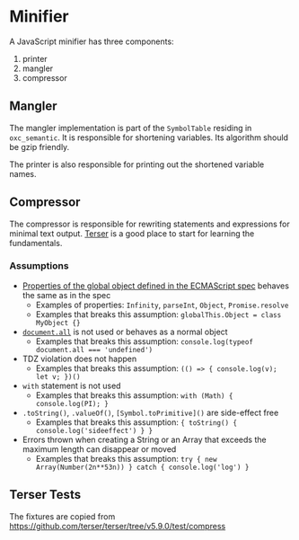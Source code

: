 # Minifier

A JavaScript minifier has three components:

1. printer
2. mangler
3. compressor

## Mangler

The mangler implementation is part of the `SymbolTable` residing in `oxc_semantic`.
It is responsible for shortening variables. Its algorithm should be gzip friendly.

The printer is also responsible for printing out the shortened variable names.

## Compressor

The compressor is responsible for rewriting statements and expressions for minimal text output.
[Terser](https://github.com/terser/terser) is a good place to start for learning the fundamentals.

### Assumptions

- [Properties of the global object defined in the ECMAScript spec](https://tc39.es/ecma262/multipage/global-object.html#sec-global-object) behaves the same as in the spec
  - Examples of properties: `Infinity`, `parseInt`, `Object`, `Promise.resolve`
  - Examples that breaks this assumption: `globalThis.Object = class MyObject {}`
- [`document.all`](https://tc39.es/ecma262/multipage/additional-ecmascript-features-for-web-browsers.html#sec-IsHTMLDDA-internal-slot) is not used or behaves as a normal object
  - Examples that breaks this assumption: `console.log(typeof document.all === 'undefined')`
- TDZ violation does not happen
  - Examples that breaks this assumption: `(() => { console.log(v); let v; })()`
- `with` statement is not used
  - Examples that breaks this assumption: `with (Math) { console.log(PI); }`
- `.toString()`, `.valueOf()`, `[Symbol.toPrimitive]()` are side-effect free
  - Examples that breaks this assumption: `{ toString() { console.log('sideeffect') } }`
- Errors thrown when creating a String or an Array that exceeds the maximum length can disappear or moved
  - Examples that breaks this assumption: `try { new Array(Number(2n**53n)) } catch { console.log('log') }`

## Terser Tests

The fixtures are copied from https://github.com/terser/terser/tree/v5.9.0/test/compress
